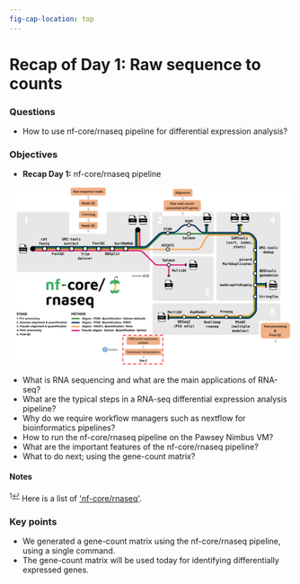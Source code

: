 ```yaml
---
fig-cap-location: top
---
```



# **Recap of Day 1: Raw sequence to counts**

<div class="questions">

### **Questions**
- How to use nf-core/rnaseq pipeline for differential expression analysis?
</div>  

<div class="objectives">

### **Objectives**
- **Recap Day 1:** nf-core/rnaseq pipeline
</div>  

![](../fig/nfcore_whatNext.png)


-   What is RNA sequencing and what are the main applications of RNA-seq?
-   What are the typical steps in a RNA-seq differential expression analysis pipeline?
-   Why do we require workflow managers such as nextflow for bioinformatics pipelines?
-   How to run the nf-core/rnaseq pipeline on the Pawsey Nimbus VM?
-   What are the important features of the nf-core/rnaseq pipeline?
-   What to do next; using the gene-count matrix?




#### **Notes**

<sup id="f1">1[↩](#a1)</sup> Here is a list of ['nf-core/rnaseq'](https://nf-co.re/pipelines/).



<div class="keypoints">

### **Key points**

- We generated a gene-count matrix using the nf-core/rnaseq pipeline, using a single command.
- The gene-count matrix will be used today for identifying differentially expressed genes.
</div>  